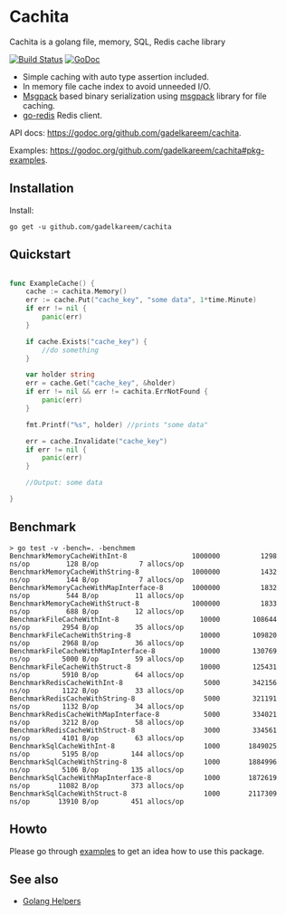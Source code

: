 # Cachita
Cachita is a golang file, memory, SQL, Redis cache library 

[![Build Status](https://travis-ci.org/gadelkareem/cachita.svg)](https://travis-ci.org/gadelkareem/cachita)
[![GoDoc](https://godoc.org/github.com/gadelkareem/cachita?status.svg)](https://godoc.org/github.com/gadelkareem/cachita)

- Simple caching with auto type assertion included.
- In memory file cache index to avoid unneeded I/O.
- [Msgpack](https://msgpack.org/index.html) based binary serialization using [msgpack](https://github.com/vmihailenco/msgpack) library for file caching.
- [go-redis](https://github.com/go-redis/redis) Redis client.


API docs: https://godoc.org/github.com/gadelkareem/cachita.

Examples: https://godoc.org/github.com/gadelkareem/cachita#pkg-examples.

## Installation

Install:

```shell
go get -u github.com/gadelkareem/cachita
```

## Quickstart

```go

func ExampleCache() {
	cache := cachita.Memory()
	err := cache.Put("cache_key", "some data", 1*time.Minute)
	if err != nil {
		panic(err)
	}

	if cache.Exists("cache_key") {
		//do something
	}

	var holder string
	err = cache.Get("cache_key", &holder)
	if err != nil && err != cachita.ErrNotFound {
		panic(err)
	}

	fmt.Printf("%s", holder) //prints "some data"

	err = cache.Invalidate("cache_key")
	if err != nil {
		panic(err)
	}

	//Output: some data

}

```

## Benchmark

```
> go test -v -bench=. -benchmem
BenchmarkMemoryCacheWithInt-8            	 1000000	      1298 ns/op	     128 B/op	       7 allocs/op
BenchmarkMemoryCacheWithString-8         	 1000000	      1432 ns/op	     144 B/op	       7 allocs/op
BenchmarkMemoryCacheWithMapInterface-8   	 1000000	      1832 ns/op	     544 B/op	      11 allocs/op
BenchmarkMemoryCacheWithStruct-8         	 1000000	      1833 ns/op	     688 B/op	      12 allocs/op
BenchmarkFileCacheWithInt-8              	   10000	    108644 ns/op	    2954 B/op	      35 allocs/op
BenchmarkFileCacheWithString-8           	   10000	    109820 ns/op	    2968 B/op	      36 allocs/op
BenchmarkFileCacheWithMapInterface-8     	   10000	    130769 ns/op	    5000 B/op	      59 allocs/op
BenchmarkFileCacheWithStruct-8           	   10000	    125431 ns/op	    5910 B/op	      64 allocs/op
BenchmarkRedisCacheWithInt-8             	    5000	    342156 ns/op	    1122 B/op	      33 allocs/op
BenchmarkRedisCacheWithString-8          	    5000	    321191 ns/op	    1132 B/op	      34 allocs/op
BenchmarkRedisCacheWithMapInterface-8    	    5000	    334021 ns/op	    3212 B/op	      58 allocs/op
BenchmarkRedisCacheWithStruct-8          	    3000	    334561 ns/op	    4101 B/op	      63 allocs/op
BenchmarkSqlCacheWithInt-8               	    1000	   1849025 ns/op	    5195 B/op	     144 allocs/op
BenchmarkSqlCacheWithString-8            	    1000	   1884996 ns/op	    5106 B/op	     135 allocs/op
BenchmarkSqlCacheWithMapInterface-8      	    1000	   1872619 ns/op	   11082 B/op	     373 allocs/op
BenchmarkSqlCacheWithStruct-8            	    1000	   2117309 ns/op	   13910 B/op	     451 allocs/op
```

## Howto

Please go through [examples](https://godoc.org/github.com/gadelkareem/cachita#pkg-examples) to get an idea how to use this package.

## See also

- [Golang Helpers](https://github.com/gadelkareem/go-helpers)

